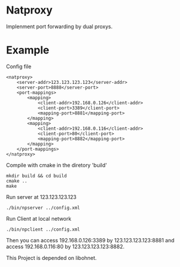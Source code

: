 # Natproxy
Implenment port forwarding by dual proxys.

# Example
Config file
```
<natproxy>
    <server-addr>123.123.123.123</server-addr>
    <server-port>8888</server-port>
    <port-mappings>
        <mapping>
            <client-addr>192.168.0.126</client-addr>
            <client-port>3389</client-port>
            <mapping-port>8881</mapping-port>
        </mapping>
        <mapping>
            <client-addr>192.168.0.116</client-addr>
            <client-port>80</client-port>
            <mapping-port>8882</mapping-port>
        </mapping>
    </port-mappings>
</natproxy>
```
  
Compile with cmake in the diretory 'build'
```
mkdir build && cd build
cmake ..
make
```
  
Run server at 123.123.123.123
```
./bin/npserver ../config.xml
```
  
Run Client at local network
```
./bin/npclient ../config.xml
```
  
Then you can access 192.168.0.126:3389 by 123.123.123.123:8881 and access 192.168.0.116:80 by 123.123.123.123:8882.  
   
This Project is depended on libohnet.

